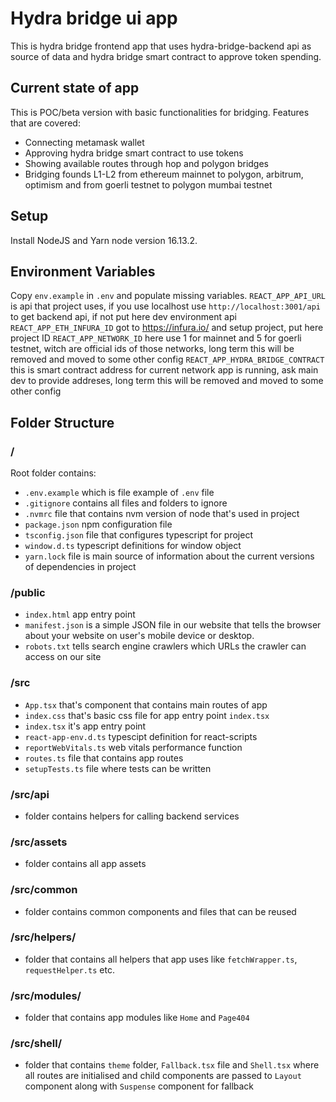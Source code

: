 # Hydra bridge ui app

This is hydra bridge frontend app that uses hydra-bridge-backend api as source of data and hydra bridge smart contract to approve token spending.

## Current state of app

This is POC/beta version with basic functionalities for bridging.
Features that are covered:

- Connecting metamask wallet
- Approving hydra bridge smart contract to use tokens
- Showing available routes through hop and polygon bridges
- Bridging founds L1-L2 from ethereum mainnet to polygon, arbitrum, optimism and from goerli testnet to polygon mumbai testnet

## Setup

Install NodeJS and Yarn node version 16.13.2.

## Environment Variables

Copy `env.example` in `.env` and populate missing variables.
`REACT_APP_API_URL` is api that project uses, if you use localhost use `http://localhost:3001/api` to get backend api, if not put here dev environment api
`REACT_APP_ETH_INFURA_ID` got to https://infura.io/ and setup project, put here project ID
`REACT_APP_NETWORK_ID` here use 1 for mainnet and 5 for goerli testnet, witch are official ids of those networks, long term this will be removed and moved to some other config
`REACT_APP_HYDRA_BRIDGE_CONTRACT` this is smart contract address for current network app is running, ask main dev to provide addreses, long term this will be removed and moved to some other config

## Folder Structure

### /

Root folder contains:

- `.env.example` which is file example of `.env` file
- `.gitignore` contains all files and folders to ignore
- `.nvmrc` file that contains nvm version of node that's used in project
- `package.json` npm configuration file
- `tsconfig.json` file that configures typescript for project
- `window.d.ts` typescript definitions for window object
- `yarn.lock` file is main source of information about the current versions of dependencies in project

### /public

- `index.html` app entry point
- `manifest.json` is a simple JSON file in our website that tells the browser about your website on user's mobile device or desktop.
- `robots.txt` tells search engine crawlers which URLs the crawler can access on our site

### /src

- `App.tsx` that's component that contains main routes of app
- `index.css` that's basic css file for app entry point `index.tsx`
- `index.tsx` it's app entry point
- `react-app-env.d.ts` typescipt definition for react-scripts
- `reportWebVitals.ts` web vitals performance function
- `routes.ts` file that contains app routes
- `setupTests.ts` file where tests can be written

### /src/api

- folder contains helpers for calling backend services

### /src/assets

- folder contains all app assets

### /src/common

- folder contains common components and files that can be reused

### /src/helpers/

- folder that contains all helpers that app uses like `fetchWrapper.ts`, `requestHelper.ts` etc.

### /src/modules/

- folder that contains app modules like `Home` and `Page404`

### /src/shell/

- folder that contains `theme` folder, `Fallback.tsx` file and `Shell.tsx` where all routes are initialised and child components are passed to `Layout` component along with `Suspense` component for fallback
